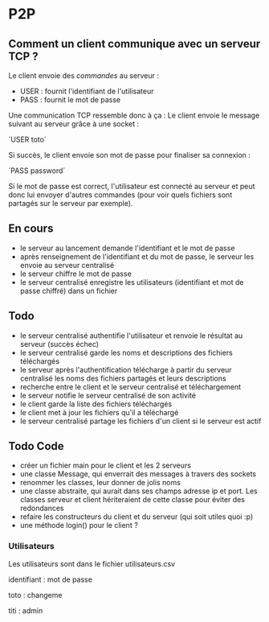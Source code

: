 # P2P

## Comment un client communique avec un serveur TCP ?

Le client envoie des *commandes* au serveur :
- USER : fournit l'identifiant de l'utilisateur
- PASS : fournit le mot de passe

Une communication TCP ressemble donc à ça :
Le client envoie le message suivant au serveur grâce à une socket :

´USER toto´


Si succès, le client envoie son mot de passe pour finaliser sa connexion :

´PASS password´

Si le mot de passe est correct, l'utilisateur est connecté au serveur et peut donc lui
envoyer d'autres commandes (pour voir quels fichiers sont partagés sur le serveur par exemple).


## En cours

- le serveur au lancement demande l'identifiant et le mot de passe
- après renseignement de l'identifiant et du mot de passe, le serveur les envoie au serveur centralisé
- le serveur chiffre le mot de passe
- le serveur centralisé enregistre les utilisateurs (identifiant et mot de passe chiffré) dans un fichier

## Todo


- le serveur centralisé authentifie l'utilisateur et renvoie le résultat au serveur (succès échec)
- le serveur centralisé garde les noms et descriptions des fichiers téléchargés
- le serveur après l'authentification télécharge à partir du serveur centralisé les noms des fichiers partagés et leurs descriptions
- recherche entre le client et le serveur centralisé et téléchargement
- le serveur notifie le serveur centralisé de son activité
- le client garde la liste des fichiers téléchargés
- le client met à jour les fichiers qu'il a téléchargé
- le serveur centralisé partage les fichiers d'un client si le serveur est actif

## Todo Code
- créer un fichier main pour le client et les 2 serveurs
- une classe Message, qui enverrait des messages à travers des sockets
- renommer les classes, leur donner de jolis noms
- une classe abstraite, qui aurait dans ses champs adresse ip et port. Les classes serveur et client hériteraient de cette classe pour éviter des redondances
- refaire les constructeurs du client et du serveur (qui soit utiles quoi :p)
- une méthode login() pour le client ?


### Utilisateurs

Les utilisateurs sont dans le fichier utilisateurs.csv

identifiant : mot de passe

toto : changeme

titi : admin

